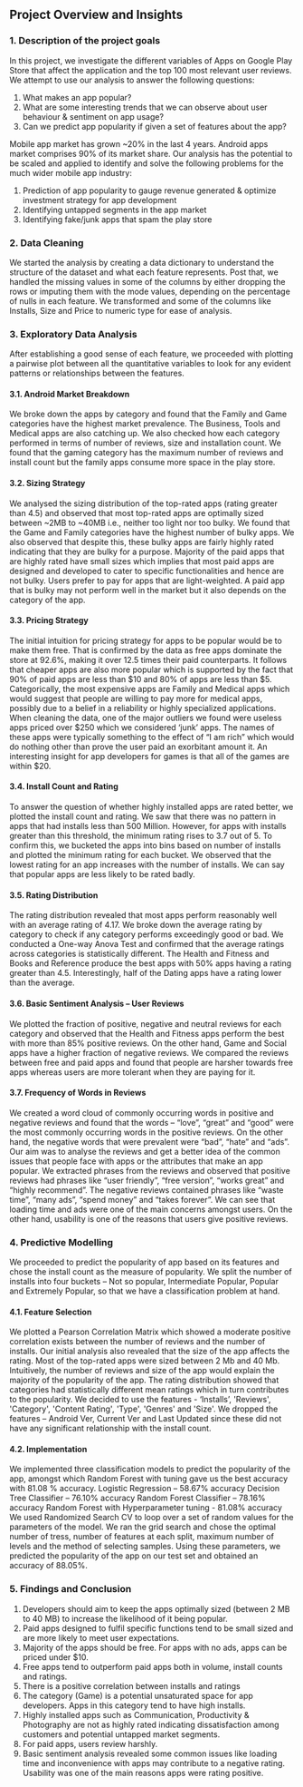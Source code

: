 ## Project Overview and Insights

### 1. Description of the project goals
In this project, we investigate the different variables of Apps on Google Play Store that affect the application and the top 100 most relevant user reviews. We attempt to use our analysis to answer the following questions:
1. What makes an app popular?
2. What are some interesting trends that we can observe about user behaviour & sentiment on app usage?
3. Can we predict app popularity if given a set of features about the app?

Mobile app market has grown ~20% in the last 4 years. Android apps market comprises 90% of its market share. Our analysis has the potential to be scaled and applied to identify and solve the following problems for the much wider mobile app industry:
1. Prediction of app popularity to gauge revenue generated & optimize investment strategy for app development
2. Identifying untapped segments in the app market
3. Identifying fake/junk apps that spam the play store

### 2. Data Cleaning
We started the analysis by creating a data dictionary to understand the structure of the dataset and what each feature represents. Post that, we handled the missing values in some of the columns by either dropping the rows or imputing them with the mode values, depending on the percentage of nulls in each feature. We transformed and some of the columns like Installs, Size and Price to numeric type for ease of analysis.

### 3. Exploratory Data Analysis
After establishing a good sense of each feature, we proceeded with plotting a pairwise plot between all the quantitative variables to look for any evident patterns or relationships between the features.
#### 3.1. Android Market Breakdown
We broke down the apps by category and found that the Family and Game categories have the highest market prevalence. The Business, Tools and
Medical apps are also catching up. We also checked how each category performed in terms of number of reviews, size and installation count. We found that the gaming category has the maximum number of reviews and install count but the family apps consume more space in the play store.

#### 3.2. Sizing Strategy 
We analysed the sizing distribution of the top-rated apps (rating greater than 4.5) and observed that most top-rated apps are optimally sized between ~2MB to ~40MB i.e., neither too light nor too bulky. We found that the Game and Family categories have the highest number of bulky apps. We also observed that despite this, these bulky apps are fairly highly rated indicating that they are bulky for a purpose. Majority of the paid apps that are highly rated have small sizes which implies that most paid apps are designed and developed to cater to specific functionalities and hence are not bulky. Users prefer to pay for apps that are light-weighted. A paid app that is bulky may not perform well in the market but it also depends on the category of the app.

#### 3.3. Pricing Strategy
The initial intuition for pricing strategy for apps to be popular would be to make them free. That is confirmed by the data as free apps dominate the store at 92.6%, making it over 12.5 times their paid counterparts. It follows that cheaper apps are also more popular which is supported by the fact that 90% of paid apps are less than $10 and 80% of apps are less than $5. Categorically, the most expensive apps are Family and Medical apps which would suggest that people are willing to pay more for medical apps, possibly due to a belief in a reliability or highly specialized applications.
When cleaning the data, one of the major outliers we found were useless apps priced over $250 which we considered ‘junk’ apps. The names of these apps were typically something to the effect of “I am rich” which would do nothing other than prove the user paid an exorbitant amount it. An interesting insight for app developers for games is that all of the games are within $20.

#### 3.4. Install Count and Rating 
To answer the question of whether highly installed apps are rated better, we plotted the install count and rating. We saw that there was no pattern in apps that had installs less than 500 Million. However, for apps with installs greater than this threshold, the minimum rating rises to 3.7 out of 5. To confirm this, we bucketed the apps into bins based on number of installs and plotted the minimum rating for each bucket. We observed that the lowest rating for an app increases with the number of installs. We can say that popular apps are less likely to be rated badly.

#### 3.5. Rating Distribution
The rating distribution revealed that most apps perform reasonably well with an average rating of 4.17. We broke down the average rating by category to check if any category performs exceedingly good or bad. We conducted a One-way Anova Test and confirmed that the average ratings across categories is statistically different. The Health and Fitness and Books and Reference produce the best apps with 50% apps having a rating greater than 4.5. Interestingly, half of the Dating apps have a rating lower than the average.

#### 3.6. Basic Sentiment Analysis – User Reviews
We plotted the fraction of positive, negative and neutral reviews for each category and observed that the Health and Fitness apps perform the best with more than 85% positive reviews. On the other hand, Game and Social apps have a higher fraction of negative reviews. We compared the reviews between free and paid apps and found that people are harsher towards free apps whereas users are more tolerant when they are paying for it.

#### 3.7. Frequency of Words in Reviews
We created a word cloud of commonly occurring words in positive and negative reviews and found that the words – “love”, “great” and “good” were the most commonly occurring words in the positive reviews. On the other hand, the negative words that were prevalent were “bad”, “hate” and “ads”.
Our aim was to analyse the reviews and get a better idea of the common issues that people face with apps or the attributes that make an app popular. We extracted phrases from the reviews and observed that positive reviews had phrases like “user friendly”, “free version”, “works great” and “highly recommend”. The negative reviews contained phrases like “waste time”, “many ads”, “spend money” and “takes forever”. We can see that loading time and ads were one of the main concerns amongst users. On the other hand, usability is one of the reasons that users give positive reviews.

### 4. Predictive Modelling
We proceeded to predict the popularity of app based on its features and chose the install count as the measure of popularity. We split the number of installs into four buckets – Not so popular, Intermediate Popular, Popular and Extremely Popular, so that we have a classification problem at hand.

#### 4.1. Feature Selection
We plotted a Pearson Correlation Matrix which showed a moderate positive correlation exists between the number of reviews and the number of installs. Our initial analysis also revealed that the size of the app affects the rating. Most of the top-rated apps were sized between 2 Mb and 40 Mb. Intuitively, the number of reviews and size of the app would explain the
majority of the popularity of the app. The rating distribution showed that categories had statistically different mean ratings which in turn contributes to the popularity. We decided to use the features - ‘Installs’, 'Reviews', 'Category', 'Content Rating', 'Type', 'Genres' and 'Size'. We dropped the features – Android Ver, Current Ver and Last Updated since these did not have any significant relationship with the install count.

#### 4.2. Implementation
We implemented three classification models to predict the popularity of the app, amongst which Random Forest with tuning gave us the best accuracy with 81.08 % accuracy.
Logistic Regression – 58.67% accuracy
Decision Tree Classifier – 76.10% accuracy
Random Forest Classifier – 78.16% accuracy
Random Forest with Hyperparameter tuning - 81.08% accuracy
We used Randomized Search CV to loop over a set of random values for the parameters of the model. We ran the grid search and chose the optimal number of tress, number of features at each split, maximum number of levels and the method of selecting samples. Using these parameters, we predicted the popularity of the app on our test set and obtained an accuracy of 88.05%.

### 5. Findings and Conclusion

1. Developers should aim to keep the apps optimally sized (between 2 MB to 40 MB) to increase the likelihood of it being popular.
2. Paid apps designed to fulfil specific functions tend to be small sized and are more likely to meet user expectations.
3. Majority of the apps should be free. For apps with no ads, apps can be priced under $10.
4. Free apps tend to outperform paid apps both in volume, install counts and ratings.
5. There is a positive correlation between installs and ratings
6. The category (Game) is a potential unsaturated space for app developers. Apps in this category tend to have high installs.
7. Highly installed apps such as Communication, Productivity & Photography are not as highly rated indicating dissatisfaction among customers and potential untapped market segments.
8. For paid apps, users review harshly.
9. Basic sentiment analysis revealed some common issues like loading time and inconvenience with apps may contribute to a negative rating. Usability was one of the main reasons apps were rating positive.
